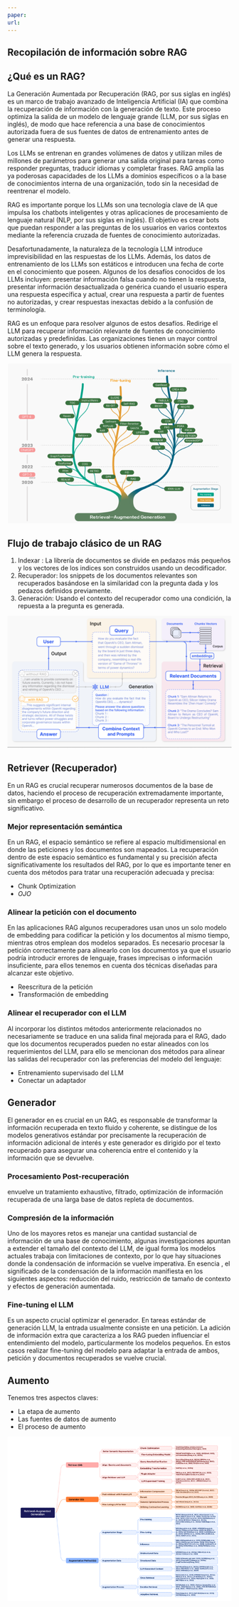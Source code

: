 ```yaml
---
paper: 
url:
---
```



## Recopilación de información sobre RAG 
## ¿Qué es un RAG?

La Generación Aumentada por Recuperación (RAG, por sus siglas en inglés) es un marco de trabajo avanzado de Inteligencia Artificial (IA) que combina la recuperación de información con la generación de texto. Este proceso optimiza la salida de un modelo de lenguaje grande (LLM, por sus siglas en inglés), de modo que hace referencia a una base de conocimientos autorizada fuera de sus fuentes de datos de entrenamiento antes de generar una respuesta.

Los LLMs se entrenan en grandes volúmenes de datos y utilizan miles de millones de parámetros para generar una salida original para tareas como responder preguntas, traducir idiomas y completar frases. RAG amplía las ya poderosas capacidades de los LLMs a dominios específicos o a la base de conocimientos interna de una organización, todo sin la necesidad de reentrenar el modelo.

RAG es importante porque los LLMs son una tecnología clave de IA que impulsa los chatbots inteligentes y otras aplicaciones de procesamiento de lenguaje natural (NLP, por sus siglas en inglés). El objetivo es crear bots que puedan responder a las preguntas de los usuarios en varios contextos mediante la referencia cruzada de fuentes de conocimiento autorizadas.

Desafortunadamente, la naturaleza de la tecnología LLM introduce imprevisibilidad en las respuestas de los LLMs. Además, los datos de entrenamiento de los LLMs son estáticos e introducen una fecha de corte en el conocimiento que poseen. Algunos de los desafíos conocidos de los LLMs incluyen: presentar información falsa cuando no tienen la respuesta, presentar información desactualizada o genérica cuando el usuario espera una respuesta específica y actual, crear una respuesta a partir de fuentes no autorizadas, y crear respuestas inexactas debido a la confusión de terminología.

RAG es un enfoque para resolver algunos de estos desafíos. Redirige el LLM para recuperar información relevante de fuentes de conocimiento autorizadas y predefinidas. Las organizaciones tienen un mayor control sobre el texto generado, y los usuarios obtienen información sobre cómo el LLM genera la respuesta.

![img](assets/img1.png)

## Flujo de trabajo clásico de un RAG 

1. Indexar : La librería de documentos se divide en pedazos más pequeños y los vectores de los indices son construidos usando un decodificador. 
2. Recuperador: los snippets de los documentos relevantes son recuperados basándose en la similaridad con la pregunta dada y los pedazos definidos previamente.
3. Generación: Usando el contexto del recuperador como una condición, la repuesta a la pregunta es generada.

![img](assets/img2.png)
## Retriever (Recuperador) 

En un RAG es crucial recuperar numerosos documentos de la base de datos, haciendo el proceso de recuperación extremadamente importante, sin embargo el proceso de desarrollo de un recuperador representa un reto significativo.

### Mejor representación semántica

En un RAG, el espacio semántico se refiere al espacio multidimensional en donde las peticiones y los documentos son mapeados. La recuperación dentro de este espacio semántico es fundamental y su precisión afecta significativamente los resultados del RAG, por lo que es importante tener en cuenta dos métodos para tratar una recuperación adecuada y precisa:

* Chunk Optimization 
* *OJO*

### Alinear la petición con el documento 

En las aplicaciones RAG algunos recuperadores usan unos un solo modelo de embedding para codificar la petición y los documentos al mismo tiempo, mientras otros emplean dos modelos separados. Es necesario procesar la petición correctamente para alinearlo con los documentos ya que el usuario podría introducir errores de lenguaje, frases imprecisas o información insuficiente, para ellos tenemos en cuenta dos técnicas diseñadas para alcanzar este objetivo.

 * Reescritura de la petición
 * Transformación de embedding

### Alinear el recuperador con el LLM
Al incorporar los distintos métodos anteriormente relacionados no necesariamente se traduce en una salida final mejorada para el RAG, dado que los documentos recuperados pueden no estar alineados con los requerimientos del LLM, para ello se mencionan dos métodos para alinear las salidas del recuperador con las preferencias del modelo del lenguaje:

* Entrenamiento supervisado del LLM
* Conectar un adaptador

## Generador

El generador en es crucial en un RAG, es responsable de transformar la información recuperada en texto fluido y coherente, se distingue de los modelos generativos estándar por precisamente la recuperación de información adicional de interés y este generador es dirigido por el texto recuperado para asegurar una coherencia entre el contenido y la información que se devuelve.

### Procesamiento Post-recuperación

envuelve un tratamiento exhaustivo, filtrado, optimización de información recuperada de una larga base de datos repleta de documentos.

### Compresión de la información
Uno de los mayores retos es manejar una cantidad sustancial de información de una base de conocimiento, algunas investigaciones apuntan a extender el tamaño del contexto del LLM, de igual forma los modelos actuales trabaja con limitaciones de contexto, por lo que hay situaciones donde la condensación de información se vuelve imperativa. En esencia , el significado de la condensación de la información manifiesta en los siguientes aspectos: reducción del ruido, restricción de tamaño de contexto y efectos de generación aumentada.

### Fine-tuning el LLM

Es un aspecto crucial optimizar el generador. En tareas estándar de generación LLM, la entrada usualmente consiste en una petición. La adición de información extra que caracteriza a los RAG pueden influenciar el entendimiento del modelo, particularmente los modelos pequeños. En estos casos realizar fine-tuning del modelo para adaptar la entrada de ambos, petición y documentos recuperados se vuelve crucial.

## Aumento
Tenemos tres aspectos claves:

* La etapa de aumento
* Las fuentes de datos de aumento
* El proceso de aumento

![img](assets/img3.png)



